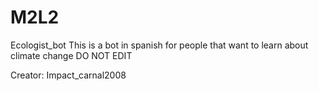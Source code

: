 # M2L2
Ecologist_bot
This is a bot in spanish for people that want to learn about climate change
DO NOT EDIT

Creator: Impact_carnal2008
